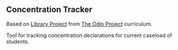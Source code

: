 ## Concentration Tracker

Based on [Library Project](https://www.theodinproject.com/courses/javascript/lessons/library) from [The Odin Project](https://www.theodinproject.com) curriculum.

Tool for tracking concentration declarations for current caseload of students.
